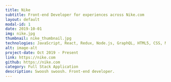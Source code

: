 ```yaml
---
title: Nike
subtitle: Front-end Developer for experiences across Nike.com
layout: default
modal-id: 1
date: 2019-10-01
img: nike.jpg
thumbnail: nike_thumbnail.jpg
technologies: JavaScript, React, Redux, Node.js, GraphQL, HTML5, CSS, Mocha/Chai/Enzyme/Cypress, AWS.
alt: image-alt
project-date: Oct 2019 - Present
link: https://nike.com
github: https://nike.com
category: Full Stack Application
description: Swoosh swoosh. Front-end developer.
---
```

